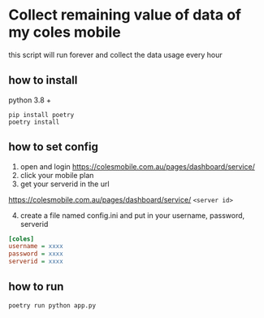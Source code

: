 # Collect remaining value of data of my coles mobile

this script will run forever and collect the data usage every hour

## how to install

python 3.8 +

```
pip install poetry
poetry install
```


## how to set config

1. open and login https://colesmobile.com.au/pages/dashboard/service/
2. click your mobile plan
3. get your serverid in the url

https://colesmobile.com.au/pages/dashboard/service/ `<server id>`

4. create a file named config.ini and put in your username, password, serverid

```ini
[coles]
username = xxxx
password = xxxx
serverid = xxxx
```

## how to run

```
poetry run python app.py
```
